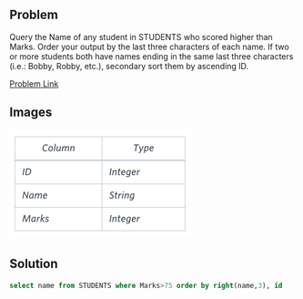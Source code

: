 ## Problem

Query the Name of any student in STUDENTS who scored higher than Marks. Order your output by the last three characters of each name. If two or more students both have names ending in the same last three characters (i.e.: Bobby, Robby, etc.), secondary sort them by ascending ID.

[Problem Link](https://www.hackerrank.com/challenges/more-than-75-marks/problem)

## Images

![Image](../../../Images/mark_of_nums.png)

## Solution

```sql
select name from STUDENTS where Marks>75 order by right(name,3), id
```
